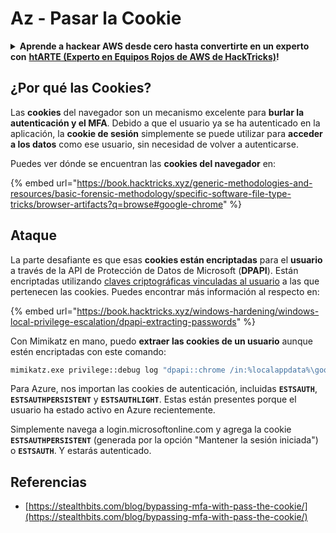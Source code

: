 # Az - Pasar la Cookie

<details>

<summary><strong>Aprende a hackear AWS desde cero hasta convertirte en un experto con</strong> <a href="https://training.hacktricks.xyz/courses/arte"><strong>htARTE (Experto en Equipos Rojos de AWS de HackTricks)</strong></a><strong>!</strong></summary>

Otras formas de apoyar a HackTricks:

* Si deseas ver tu **empresa anunciada en HackTricks** o **descargar HackTricks en PDF** Consulta los [**PLANES DE SUSCRIPCIÓN**](https://github.com/sponsors/carlospolop)!
* Obtén la [**merchandising oficial de PEASS & HackTricks**](https://peass.creator-spring.com)
* Descubre [**La Familia PEASS**](https://opensea.io/collection/the-peass-family), nuestra colección exclusiva de [**NFTs**](https://opensea.io/collection/the-peass-family)
* **Únete al** 💬 [**grupo de Discord**](https://discord.gg/hRep4RUj7f) o al [**grupo de telegram**](https://t.me/peass) o **síguenos** en **Twitter** 🐦 [**@hacktricks_live**](https://twitter.com/hacktricks_live)**.**
* **Comparte tus trucos de hacking enviando PRs a los** [**HackTricks**](https://github.com/carlospolop/hacktricks) y [**HackTricks Cloud**](https://github.com/carlospolop/hacktricks-cloud) repositorios de github.

</details>

## ¿Por qué las Cookies?

Las **cookies** del navegador son un mecanismo excelente para **burlar la autenticación y el MFA**. Debido a que el usuario ya se ha autenticado en la aplicación, la **cookie de sesión** simplemente se puede utilizar para **acceder a los datos** como ese usuario, sin necesidad de volver a autenticarse.

Puedes ver dónde se encuentran las **cookies del navegador** en:

{% embed url="https://book.hacktricks.xyz/generic-methodologies-and-resources/basic-forensic-methodology/specific-software-file-type-tricks/browser-artifacts?q=browse#google-chrome" %}

## Ataque

La parte desafiante es que esas **cookies están encriptadas** para el **usuario** a través de la API de Protección de Datos de Microsoft (**DPAPI**). Están encriptadas utilizando [claves criptográficas vinculadas al usuario](https://book.hacktricks.xyz/windows-hardening/windows-local-privilege-escalation/dpapi-extracting-passwords) a las que pertenecen las cookies. Puedes encontrar más información al respecto en:

{% embed url="https://book.hacktricks.xyz/windows-hardening/windows-local-privilege-escalation/dpapi-extracting-passwords" %}

Con Mimikatz en mano, puedo **extraer las cookies de un usuario** aunque estén encriptadas con este comando:
```bash
mimikatz.exe privilege::debug log "dpapi::chrome /in:%localappdata%\google\chrome\USERDA~1\default\cookies /unprotect" exit
```
Para Azure, nos importan las cookies de autenticación, incluidas **`ESTSAUTH`**, **`ESTSAUTHPERSISTENT`** y **`ESTSAUTHLIGHT`**. Estas están presentes porque el usuario ha estado activo en Azure recientemente.

Simplemente navega a login.microsoftonline.com y agrega la cookie **`ESTSAUTHPERSISTENT`** (generada por la opción "Mantener la sesión iniciada") o **`ESTSAUTH`**. Y estarás autenticado.

## Referencias

* [https://stealthbits.com/blog/bypassing-mfa-with-pass-the-cookie/](https://stealthbits.com/blog/bypassing-mfa-with-pass-the-cookie/)
